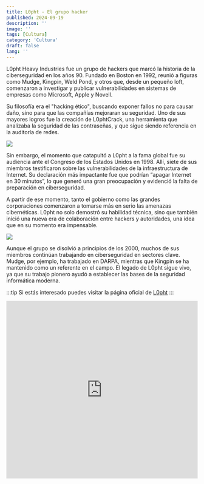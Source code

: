 ```yaml
---
title: L0pht - El grupo hacker
published: 2024-09-19
description: ''
image: ''
tags: [Cultura]
category: 'Cultura'
draft: false 
lang: ''
---
```


L0pht Heavy Industries fue un grupo de hackers que marcó la historia de la ciberseguridad en los años 90. Fundado en Boston en 1992, reunió a figuras como Mudge, Kingpin, Weld Pond, y otros que, desde un pequeño loft, comenzaron a investigar y publicar vulnerabilidades en sistemas de empresas como Microsoft, Apple y Novell.

Su filosofía era el "hacking ético", buscando exponer fallos no para causar daño, sino para que las compañías mejoraran su seguridad. Uno de sus mayores logros fue la creación de L0phtCrack, una herramienta que analizaba la seguridad de las contraseñas, y que sigue siendo referencia en la auditoría de redes.

![](https://l0pht.com/images/l0pht_logo.png)

Sin embargo, el momento que catapultó a L0pht a la fama global fue su audiencia ante el Congreso de los Estados Unidos en 1998. Allí, siete de sus miembros testificaron sobre las vulnerabilidades de la infraestructura de Internet. Su declaración más impactante fue que podrían “apagar Internet en 30 minutos”, lo que generó una gran preocupación y evidenció la falta de preparación en ciberseguridad.

A partir de ese momento, tanto el gobierno como las grandes corporaciones comenzaron a tomarse más en serio las amenazas cibernéticas. L0pht no solo demostró su habilidad técnica, sino que también inició una nueva era de colaboración entre hackers y autoridades, una idea que en su momento era impensable.

![](https://l0pht.com/images/L0phtSupper.jpeg)


Aunque el grupo se disolvió a principios de los 2000, muchos de sus miembros continúan trabajando en ciberseguridad en sectores clave. Mudge, por ejemplo, ha trabajado en DARPA, mientras que Kingpin se ha mantenido como un referente en el campo. El legado de L0pht sigue vivo, ya que su trabajo pionero ayudó a establecer las bases de la seguridad informática moderna.


:::tip
Si estás interesado puedes visitar la página oficial de [L0pht](https://l0pht.com/)
:::


<iframe width="100%" height="468" src="https://www.youtube.com/embed/VVJldn_MmMY" title="Hackers Testifying at the United States Senate, May 19, 1998 (L0pht Heavy Industries)" frameborder="0" allowfullscreen></iframe>
